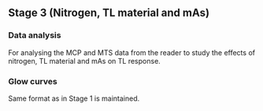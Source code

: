 ## Stage 3 (Nitrogen, TL material and mAs)

### Data analysis

For analysing the MCP and MTS data from the reader to study the effects of nitrogen, TL material and mAs on TL response.

### Glow curves

Same format as in Stage 1 is maintained.
